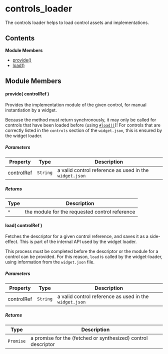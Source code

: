 
# <a name="controls_loader"></a>controls_loader

The controls loader helps to load control assets and implementations.

## Contents

**Module Members**

- [provide()](#provide)
- [load()](#load)

## Module Members

#### <a name="provide"></a>provide( controlRef )

Provides the implementation module of the given control, for manual instantiation by a widget.

Because the method must return synchronously, it may only be called for controls that have been
loaded before (using [`#load()`](#load))!
For controls that are correctly listed in the `controls` section of the `widget.json`, this is ensured
by the widget loader.

##### Parameters

| Property | Type | Description |
| -------- | ---- | ----------- |
| controlRef | `String` |  a valid control reference as used in the `widget.json` |

##### Returns

| Type | Description |
| ---- | ----------- |
| `*` |  the module for the requested control reference |

#### <a name="load"></a>load( controlRef )

Fetches the descriptor for a given control reference, and saves it as a side-effect.
This is part of the internal API used by the widget loader.

This process must be completed before the descriptor or the module for a control can be provided.
For this reason, `load` is called by the widget-loader, using information from the `widget.json` file.

##### Parameters

| Property | Type | Description |
| -------- | ---- | ----------- |
| controlRef | `String` |  a valid control reference as used in the `widget.json` |

##### Returns

| Type | Description |
| ---- | ----------- |
| `Promise` |  a promise for the (fetched or synthesized) control descriptor |
